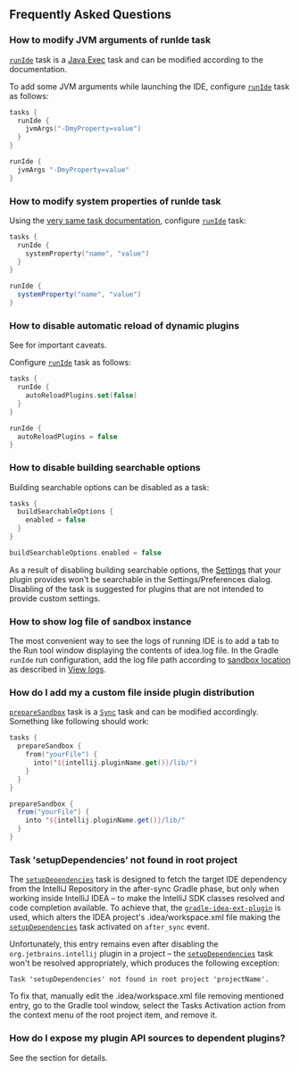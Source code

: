 [//]: # (title: Gradle IntelliJ Plugin – FAQ)

<!-- Copyright 2000-2022 JetBrains s.r.o. and other contributors. Use of this source code is governed by the Apache 2.0 license that can be found in the LICENSE file. -->

## Frequently Asked Questions

### How to modify JVM arguments of runIde task

[`runIde`](tools_gradle_intellij_plugin.md#runide-task) task is a [Java Exec](https://docs.gradle.org/current/dsl/org.gradle.api.tasks.JavaExec.html) task and can be modified according to the documentation.

To add some JVM arguments while launching the IDE, configure [`runIde`](tools_gradle_intellij_plugin.md#runide-task) task as follows:

<tabs>
<tab title="Kotlin">

```kotlin
tasks {
  runIde {
    jvmArgs("-DmyProperty=value")
  }
}
```

</tab>
<tab title="Groovy">

```groovy
runIde {
  jvmArgs "-DmyProperty=value"
}
```

</tab>
</tabs>

### How to modify system properties of runIde task

Using the [very same task documentation](https://docs.gradle.org/current/dsl/org.gradle.api.tasks.JavaExec.html), configure [`runIde`](tools_gradle_intellij_plugin.md#runide-task) task:

<tabs>
<tab title="Kotlin">

```kotlin
tasks {
  runIde {
    systemProperty("name", "value")
  }
}
```

</tab>
<tab title="Groovy">

```groovy
runIde {
  systemProperty("name", "value")
}
```

</tab>
</tabs>

### How to disable automatic reload of dynamic plugins

See [](ide_development_instance.md#enabling-auto-reload) for important caveats.

Configure [`runIde`](tools_gradle_intellij_plugin.md#runide-task) task as follows:

<tabs>
<tab title="Kotlin">

```kotlin
tasks {
  runIde {
    autoReloadPlugins.set(false)
  }
}
```

</tab>
<tab title="Groovy">

```groovy
runIde {
  autoReloadPlugins = false
}
```

</tab>
</tabs>

### How to disable building searchable options

Building searchable options can be disabled as a task:

<tabs>
<tab title="Kotlin">

```kotlin
tasks {
  buildSearchableOptions {
    enabled = false
  }
}
```

</tab>
<tab title="Groovy">

```groovy
buildSearchableOptions.enabled = false
```

</tab>
</tabs>

As a result of disabling building searchable options, the [Settings](settings.md) that your plugin provides won't be searchable in the <menupath>Settings/Preferences</menupath> dialog.
Disabling of the task is suggested for plugins that are not intended to provide custom settings.

### How to show log file of sandbox instance

The most convenient way to see the logs of running IDE is to add a tab to the <control>Run</control> tool window displaying the contents of <path>idea.log</path> file.
In the Gradle `runIde` run configuration, add the log file path according to [sandbox location](ide_development_instance.md#the-development-instance-sandbox-directory) as described in [View logs](https://www.jetbrains.com/help/idea/setting-log-options.html).

### How do I add my a custom file inside plugin distribution

[`prepareSandbox`](tools_gradle_intellij_plugin.md#preparesandbox-task) task is a [`Sync`](https://docs.gradle.org/current/dsl/org.gradle.api.tasks.Sync.html) task and can be modified accordingly.
Something like following should work:

<tabs>
<tab title="Kotlin">

```kotlin
tasks {
  prepareSandbox {
    from("yourFile") {
      into("${intellij.pluginName.get()}/lib/")
    }
  }
}
```

</tab>
<tab title="Groovy">

```groovy
prepareSandbox {
  from("yourFile") {
    into "${intellij.pluginName.get()}/lib/"
  }
}
```

</tab>
</tabs>

### Task 'setupDependencies' not found in root project

The [`setupDependencies`](tools_gradle_intellij_plugin.md#setupdependencies-task) task is designed to fetch the target IDE dependency from the IntelliJ Repository in the after-sync Gradle phase, but only when working inside IntelliJ IDEA – to make the IntelliJ SDK classes resolved and code completion available.
To achieve that, the [`gradle-idea-ext-plugin`](https://github.com/JetBrains/gradle-idea-ext-plugin) is used, which alters the IDEA project's <path>.idea/workspace.xml</path> file making the [`setupDependencies`](tools_gradle_intellij_plugin.md#setupdependencies-task) task activated on `after_sync` event.

Unfortunately, this entry remains even after disabling the `org.jetbrains.intellij` plugin in a project – the [`setupDependencies`](tools_gradle_intellij_plugin.md#setupdependencies-task) task won't be resolved appropriately, which produces the following exception:

```
Task 'setupDependencies' not found in root project 'projectName'.
```

To fix that, manually edit the <path>.idea/workspace.xml</path> file removing mentioned entry, go to the <control>Gradle</control> tool window, select the <menupath>Tasks Activation</menupath> action from the context menu of the root project item, and remove it.

### How do I expose my plugin API sources to dependent plugins?

See the [](bundling_plugin_openapi_sources.md) section for details.
